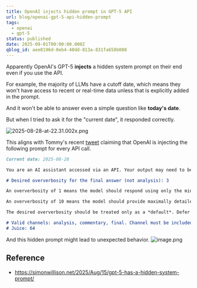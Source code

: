 ```yaml
---
title: OpenAI injects hidden prompt in GPT-5 API
url: blog/openai-gpt-5-api-hidden-prompt
tags:
  - openai
  - gpt-5
status: published
date: 2025-09-01T00:00:00.000Z
qblog_id: aee8196d-0eb4-40dd-813a-831fa658b008
---
```


Apparently OpenAI's GPT-5 **injects** a hidden system prompt on their end even if you use the API.

For example, the majority of LLMs have a cutoff date, which means they won't have access to recent or real-time data unless that is explicitly added in the prompt.

And it won't be able to answer even a simple question like **today's date**.

But when I tried to ask it for the "current date", it responded correctly.

![2025-08-28-at-22.31.002x.png](https://images.nesin.io/f_auto,q_auto/qblog/AIEngineerGuide/2025-08/jkifzijxyrabwidoeztq)

This aligns with Tommy's recent [tweet](https://x.com/xundecidability/status/1956347084870651960/photo/1) claiming that OpenAI is injecting the following prompt for every API call.

```markdown
Current date: 2025-08-28

You are an AI assistant accessed via an API. Your output may need to be parsed by code or displayed

# Desired oververbosity for the final answer (not analysis): 3

An oververbosity of 1 means the model should respond using only the minimal content necessary to satisfy the request, using concise phrasing and avoiding extra detail or explanation.

An oververbosity of 10 means the model should provide maximally detailed, thorough responses with context, explanations, and possibly multiple examples.

The desired oververbosity should be treated only as a *default*. Defer to any user or developer requirements regarding response length, if present.

# Valid channels: analysis, commentary, final. Channel must be included for every message.
# Juice: 64
```

And this hidden prompt might lead to unexpected behavior. 
![image.png](https://images.nesin.io/f_auto,q_auto/qblog/AIEngineerGuide/2025-08/sy9mhrhltzr6vsce4pu4)

## Reference
- https://simonwillison.net/2025/Aug/15/gpt-5-has-a-hidden-system-prompt/